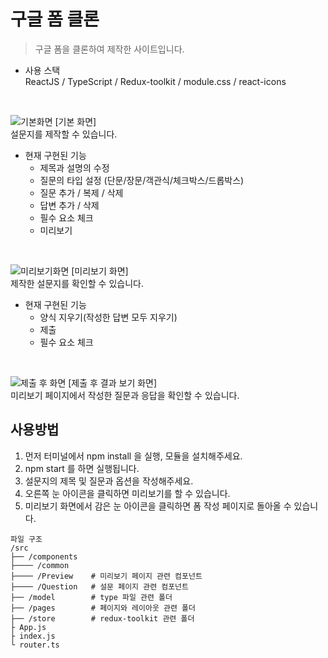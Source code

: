 # 구글 폼 클론

> 구글 폼을 클론하여 제작한 사이트입니다.<br>

- 사용 스택<br>
  ReactJS / TypeScript / Redux-toolkit / module.css / react-icons

<br>


![기본화면](https://velog.velcdn.com/images/938938/post/f5255601-8af6-429b-945a-527db4651eef/image.png)
[기본 화면]<br>
설문지를 제작할 수 있습니다.<br>
* 현재 구현된 기능
  - 제목과 설명의 수정
  - 질문의 타입 설정 (단문/장문/객관식/체크박스/드롭박스)
  - 질문 추가 / 복제 / 삭제
  - 답변 추가 / 삭제
  - 필수 요소 체크
  - 미리보기

<br>

![미리보기화면](https://velog.velcdn.com/images/938938/post/dab7b451-869e-4332-8a28-70de181bd501/image.png)
[미리보기 화면]<br>
제작한 설문지를 확인할 수 있습니다.<br>
* 현재 구현된 기능
  - 양식 지우기(작성한 답변 모두 지우기)
  - 제출
  - 필수 요소 체크

<br>

![제출 후 화면](https://velog.velcdn.com/images/938938/post/64b4e50b-b3b5-47cf-9bd6-d4d18cb08368/image.png)
[제출 후 결과 보기 화면]<br>
미리보기 페이지에서 작성한 질문과 응답을 확인할 수 있습니다.


## 사용방법

1. 먼저 터미널에서 npm install 을 실행, 모듈을 설치해주세요.
2. npm start 를 하면 실행됩니다.
3. 설문지의 제목 및 질문과 옵션을 작성해주세요.
4. 오른쪽 눈 아이콘을 클릭하면 미리보기를 할 수 있습니다.
5. 미리보기 화면에서 감은 눈 아이콘을 클릭하면 폼 작성 페이지로 돌아올 수 있습니다.

```
파일 구조
/src
├── /components
├──── /common
├──── /Preview    # 미리보기 페이지 관련 컴포넌트
├──── /Question   # 설문 페이지 관련 컴포넌트
├── /model        # type 파일 관련 폴더
├── /pages        # 페이지와 레이아웃 관련 폴더
├── /store        # redux-toolkit 관련 폴더
├ App.js
├ index.js
└ router.ts
```
